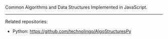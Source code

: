 Common Algorithms and Data Structures Implemented in JavaScript.


------------

Related repositories:
- Python: https://github.com/technolingo/AlgoStructuresPy
